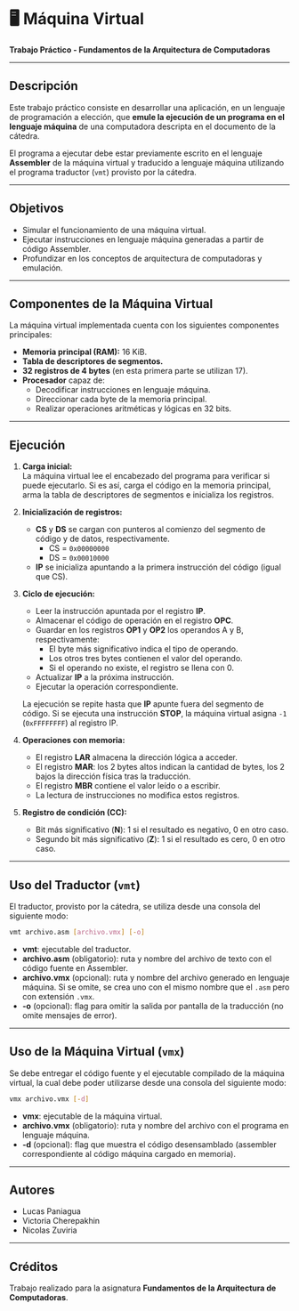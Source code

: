 # 🖥️ Máquina Virtual

**Trabajo Práctico - Fundamentos de la Arquitectura de Computadoras**

---

## Descripción

Este trabajo práctico consiste en desarrollar una aplicación, en un lenguaje de programación a elección, que **emule la ejecución de un programa en el lenguaje máquina** de una computadora descripta en el documento de la cátedra.

El programa a ejecutar debe estar previamente escrito en el lenguaje **Assembler** de la máquina virtual y traducido a lenguaje máquina utilizando el programa traductor (`vmt`) provisto por la cátedra.

---

## Objetivos

- Simular el funcionamiento de una máquina virtual.
- Ejecutar instrucciones en lenguaje máquina generadas a partir de código Assembler.
- Profundizar en los conceptos de arquitectura de computadoras y emulación.

---

## Componentes de la Máquina Virtual

La máquina virtual implementada cuenta con los siguientes componentes principales:

- **Memoria principal (RAM):** 16 KiB.
- **Tabla de descriptores de segmentos.**
- **32 registros de 4 bytes** (en esta primera parte se utilizan 17).
- **Procesador** capaz de:
  - Decodificar instrucciones en lenguaje máquina.
  - Direccionar cada byte de la memoria principal.
  - Realizar operaciones aritméticas y lógicas en 32 bits.

---

## Ejecución

1. **Carga inicial:**  
   La máquina virtual lee el encabezado del programa para verificar si puede ejecutarlo. Si es así, carga el código en la memoria principal, arma la tabla de descriptores de segmentos e inicializa los registros.

2. **Inicialización de registros:**
   - **CS** y **DS** se cargan con punteros al comienzo del segmento de código y de datos, respectivamente.  
     - CS = `0x00000000`
     - DS = `0x00010000`
   - **IP** se inicializa apuntando a la primera instrucción del código (igual que CS).

3. **Ciclo de ejecución:**
   - Leer la instrucción apuntada por el registro **IP**.
   - Almacenar el código de operación en el registro **OPC**.
   - Guardar en los registros **OP1** y **OP2** los operandos A y B, respectivamente:
     - El byte más significativo indica el tipo de operando.
     - Los otros tres bytes contienen el valor del operando.
     - Si el operando no existe, el registro se llena con 0.
   - Actualizar **IP** a la próxima instrucción.
   - Ejecutar la operación correspondiente.

   La ejecución se repite hasta que **IP** apunte fuera del segmento de código. Si se ejecuta una instrucción **STOP**, la máquina virtual asigna `-1` (`0xFFFFFFFF`) al registro IP.

4. **Operaciones con memoria:**
   - El registro **LAR** almacena la dirección lógica a acceder.
   - El registro **MAR**: los 2 bytes altos indican la cantidad de bytes, los 2 bajos la dirección física tras la traducción.
   - El registro **MBR** contiene el valor leído o a escribir.
   - La lectura de instrucciones no modifica estos registros.

5. **Registro de condición (CC):**
   - Bit más significativo (**N**): 1 si el resultado es negativo, 0 en otro caso.
   - Segundo bit más significativo (**Z**): 1 si el resultado es cero, 0 en otro caso.

---

## Uso del Traductor (`vmt`)

El traductor, provisto por la cátedra, se utiliza desde una consola del siguiente modo:

```sh
vmt archivo.asm [archivo.vmx] [-o]
```

- **vmt**: ejecutable del traductor.
- **archivo.asm** (obligatorio): ruta y nombre del archivo de texto con el código fuente en Assembler.
- **archivo.vmx** (opcional): ruta y nombre del archivo generado en lenguaje máquina. Si se omite, se crea uno con el mismo nombre que el `.asm` pero con extensión `.vmx`.
- **-o** (opcional): flag para omitir la salida por pantalla de la traducción (no omite mensajes de error).

---

## Uso de la Máquina Virtual (`vmx`)

Se debe entregar el código fuente y el ejecutable compilado de la máquina virtual, la cual debe poder utilizarse desde una consola del siguiente modo:

```sh
vmx archivo.vmx [-d]
```

- **vmx**: ejecutable de la máquina virtual.
- **archivo.vmx** (obligatorio): ruta y nombre del archivo con el programa en lenguaje máquina.
- **-d** (opcional): flag que muestra el código desensamblado (assembler correspondiente al código máquina cargado en memoria).

---

## Autores

- Lucas Paniagua
- Victoria Cherepakhin
- Nicolas Zuviria

---

## Créditos

Trabajo realizado para la asignatura **Fundamentos de la Arquitectura de Computadoras**.